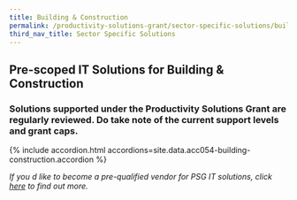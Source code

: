```yaml
---
title: Building & Construction
permalink: /productivity-solutions-grant/sector-specific-solutions/buildingconstruction/
third_nav_title: Sector Specific Solutions
---
```


## Pre-scoped IT Solutions for Building & Construction

### Solutions supported under the Productivity Solutions Grant are regularly reviewed. Do take note of the current support levels and grant caps.

{% include accordion.html accordions=site.data.acc054-building-construction.accordion %}

_If you d like to become a pre-qualified vendor for PSG IT solutions, click <a target='_blank' href='https://www.imda.gov.sg/icmvendors' >here</a> to find out more._